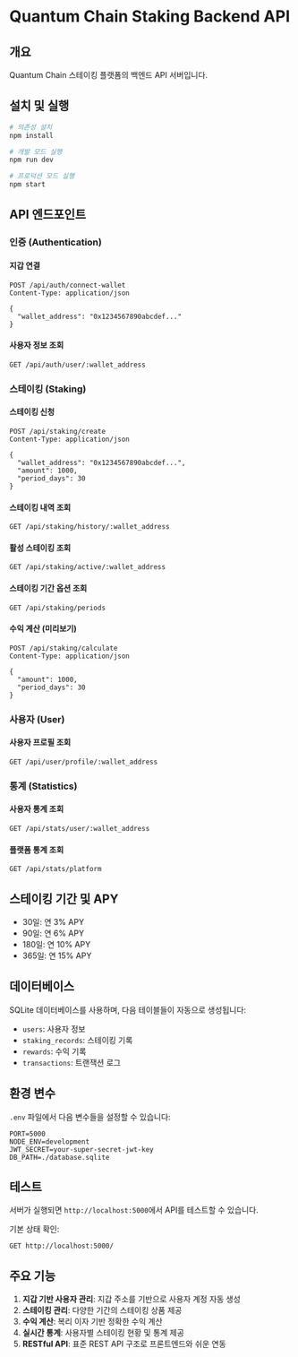 # Quantum Chain Staking Backend API

## 개요
Quantum Chain 스테이킹 플랫폼의 백엔드 API 서버입니다.

## 설치 및 실행

```bash
# 의존성 설치
npm install

# 개발 모드 실행
npm run dev

# 프로덕션 모드 실행
npm start
```

## API 엔드포인트

### 인증 (Authentication)

#### 지갑 연결
```
POST /api/auth/connect-wallet
Content-Type: application/json

{
  "wallet_address": "0x1234567890abcdef..."
}
```

#### 사용자 정보 조회
```
GET /api/auth/user/:wallet_address
```

### 스테이킹 (Staking)

#### 스테이킹 신청
```
POST /api/staking/create
Content-Type: application/json

{
  "wallet_address": "0x1234567890abcdef...",
  "amount": 1000,
  "period_days": 30
}
```

#### 스테이킹 내역 조회
```
GET /api/staking/history/:wallet_address
```

#### 활성 스테이킹 조회
```
GET /api/staking/active/:wallet_address
```

#### 스테이킹 기간 옵션 조회
```
GET /api/staking/periods
```

#### 수익 계산 (미리보기)
```
POST /api/staking/calculate
Content-Type: application/json

{
  "amount": 1000,
  "period_days": 30
}
```

### 사용자 (User)

#### 사용자 프로필 조회
```
GET /api/user/profile/:wallet_address
```

### 통계 (Statistics)

#### 사용자 통계 조회
```
GET /api/stats/user/:wallet_address
```

#### 플랫폼 통계 조회
```
GET /api/stats/platform
```

## 스테이킹 기간 및 APY

- 30일: 연 3% APY
- 90일: 연 6% APY  
- 180일: 연 10% APY
- 365일: 연 15% APY

## 데이터베이스

SQLite 데이터베이스를 사용하며, 다음 테이블들이 자동으로 생성됩니다:

- `users`: 사용자 정보
- `staking_records`: 스테이킹 기록
- `rewards`: 수익 기록
- `transactions`: 트랜잭션 로그

## 환경 변수

`.env` 파일에서 다음 변수들을 설정할 수 있습니다:

```
PORT=5000
NODE_ENV=development
JWT_SECRET=your-super-secret-jwt-key
DB_PATH=./database.sqlite
```

## 테스트

서버가 실행되면 `http://localhost:5000`에서 API를 테스트할 수 있습니다.

기본 상태 확인:
```
GET http://localhost:5000/
```

## 주요 기능

1. **지갑 기반 사용자 관리**: 지갑 주소를 기반으로 사용자 계정 자동 생성
2. **스테이킹 관리**: 다양한 기간의 스테이킹 상품 제공
3. **수익 계산**: 복리 이자 기반 정확한 수익 계산
4. **실시간 통계**: 사용자별 스테이킹 현황 및 통계 제공
5. **RESTful API**: 표준 REST API 구조로 프론트엔드와 쉬운 연동 